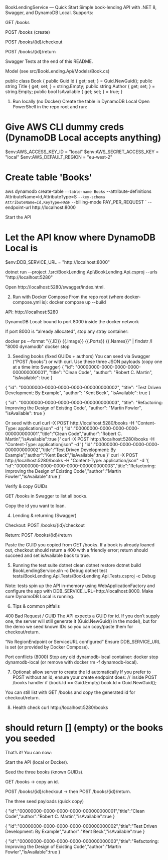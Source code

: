 BookLendingService — Quick Start
Simple book-lending API with .NET 8, Swagger, and DynamoDB Local.
Supports:


GET /books


POST /books (create)


POST /books/{id}/checkout


POST /books/{id}/return


Swagger Tests at the end of this README.


Model (see src/BookLending.Api/Models/Book.cs)

public class Book
{
    public Guid Id { get; set; } = Guid.NewGuid();
    public string Title { get; set; } = string.Empty;
    public string Author { get; set; } = string.Empty;
    public bool IsAvailable { get; set; } = true;
}


1) Run locally (no Docker)
Create the table in DynamoDB Local
Open PowerShell in the repo root and run:
# Give AWS CLI dummy creds (DynamoDB Local accepts anything)
$env:AWS_ACCESS_KEY_ID    = "local"
$env:AWS_SECRET_ACCESS_KEY = "local"
$env:AWS_DEFAULT_REGION    = "eu-west-2"

# Create table 'Books'
aws dynamodb create-table `
  --table-name Books `
  --attribute-definitions AttributeName=Id,AttributeType=S `
  --key-schema AttributeName=Id,KeyType=HASH `
  --billing-mode PAY_PER_REQUEST `
  --endpoint-url http://localhost:8000

Start the API
# Let the API know where DynamoDB Local is
$env:DDB_SERVICE_URL = "http://localhost:8000"

dotnet run --project .\src\BookLending.Api\BookLending.Api.csproj --urls "http://localhost:5280"

Open http://localhost:5280/swagger/index.html.

2) Run with Docker Compose
From the repo root (where docker-compose.yml is):
docker compose up --build



API: http://localhost:5280


DynamoDB Local: bound to port 8000 inside the docker network



If port 8000 is “already allocated”, stop any stray container:

docker ps --format "{{.ID}} {{.Image}} {{.Ports}} {{.Names}}" | findstr /I "8000 dynamodb"
docker stop <container-name-or-id>


3) Seeding books (fixed GUIDs + authors)
You can seed via Swagger (“POST /books”) or with curl.
Use these three JSON payloads (copy one at a time into Swagger)
{
  "id": "00000000-0000-0000-0000-000000000001",
  "title": "Clean Code",
  "author": "Robert C. Martin",
  "isAvailable": true
}

{
  "id": "00000000-0000-0000-0000-000000000002",
  "title": "Test Driven Development: By Example",
  "author": "Kent Beck",
  "isAvailable": true
}

{
  "id": "00000000-0000-0000-0000-000000000003",
  "title": "Refactoring: Improving the Design of Existing Code",
  "author": "Martin Fowler",
  "isAvailable": true
}

Or seed with curl
curl -X POST http://localhost:5280/books -H "Content-Type: application/json" -d '{ "id":"00000000-0000-0000-0000-000000000001","title":"Clean Code","author":"Robert C. Martin","isAvailable":true }'
curl -X POST http://localhost:5280/books -H "Content-Type: application/json" -d '{ "id":"00000000-0000-0000-0000-000000000002","title":"Test Driven Development: By Example","author":"Kent Beck","isAvailable":true }'
curl -X POST http://localhost:5280/books -H "Content-Type: application/json" -d '{ "id":"00000000-0000-0000-0000-000000000003","title":"Refactoring: Improving the Design of Existing Code","author":"Martin Fowler","isAvailable":true }'

Verify & copy GUIDs


GET /books in Swagger to list all books.


Copy the id you want to loan.



4) Lending & returning (Swagger)


Checkout: POST /books/{id}/checkout


Return: POST /books/{id}/return


Paste the GUID you copied from GET /books.
If a book is already loaned out, checkout should return a 400 with a friendly error; return should succeed and set isAvailable back to true.

5) Running the test suite
dotnet clean
dotnet restore
dotnet build BookLendingService.sln -c Debug
dotnet test tests/BookLending.Api.Tests/BookLending.Api.Tests.csproj -c Debug


Note: tests spin up the API in-memory using WebApplicationFactory<Program> and configure the app with DDB_SERVICE_URL=http://localhost:8000. Make sure DynamoDB Local is running.


6) Tips & common pitfalls


400 Bad Request / GUID
The API expects a GUID for id. If you don’t supply one, the server will still generate it (Guid.NewGuid() in the model), but for the demo we seed known IDs so you can copy/paste them for checkout/return.


“No RegionEndpoint or ServiceURL configured”
Ensure DDB_SERVICE_URL is set (or provided by Docker Compose).


Port conflicts (8000)
Stop any old dynamodb-local container: docker stop dynamodb-local (or remove with docker rm -f dynamodb-local).



7) Optional: allow server to create the Id automatically
If you prefer to POST without an id, ensure your create endpoint does:
// inside POST /books handler
if (book.Id == Guid.Empty) book.Id = Guid.NewGuid();

You can still list with GET /books and copy the generated id for checkout/return.

8) Health check
curl http://localhost:5280/books
# should return [] (empty) or the books you seeded


That’s it!
You can now:


Start the API (local or Docker).


Seed the three books (known GUIDs).


GET /books → copy an id.


POST /books/{id}/checkout → then POST /books/{id}/return.



The three seed payloads (quick copy)



{ "id":"00000000-0000-0000-0000-000000000001","title":"Clean Code","author":"Robert C. Martin","isAvailable":true }




{ "id":"00000000-0000-0000-0000-000000000002","title":"Test Driven Development: By Example","author":"Kent Beck","isAvailable":true }




{ "id":"00000000-0000-0000-0000-000000000003","title":"Refactoring: Improving the Design of Existing Code","author":"Martin Fowler","isAvailable":true }

